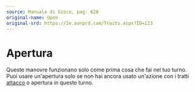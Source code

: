```yaml
---
source: Manuale di Gioco, pag. 628
original-name: Open
original-srd: https://2e.aonprd.com/Traits.aspx?ID=123
---
```


# Apertura

Queste manovre funzionano solo come prima cosa che fai nel tuo turno. Puoi usare
un'apertura solo se non hai ancora usato un'azione con i tratti
[attacco](/tratti/attacco) o apertura in questo turno.
